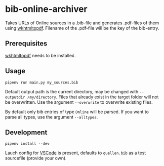# bib-online-archiver

Takes URLs of Online sources in a .bib-file and generates .pdf-files of them using [wkhtmltopdf](https://wkhtmltopdf.org). Filename of the .pdf-file will be the key of the bib-entry.

## Prerequisites

[wkhtmltopdf](https://wkhtmltopdf.org) needs to be installed.

## Usage

```shell
pipenv run main.py my_sources.bib
```

Default output path is the current directory, may be changed with `--outputdir /my/directory`.
Files that already exist in the target folder will not be overwritten. Use the argument `--overwrite` to overwrite existing files.

By default only bib entries of type `Online` will be parsed. If you want to parse all types, use the argument `--alltypes`.

## Development

```shell
pipenv install --dev
```

Lauch config for [VSCode](https://code.visualstudio.com/) is present, defaults to `quellen.bib` as a test sourcefile (provide your own).